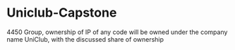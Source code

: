 # Uniclub-Capstone
4450 Group, ownership of IP of any code will be owned under the company name UniClub, with the discussed share of ownership
